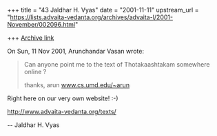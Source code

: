 +++
title = "43 Jaldhar H. Vyas"
date = "2001-11-11"
upstream_url = "https://lists.advaita-vedanta.org/archives/advaita-l/2001-November/002096.html"

+++
[Archive link](https://lists.advaita-vedanta.org/archives/advaita-l/2001-November/002096.html)

On Sun, 11 Nov 2001, Arunchandar Vasan wrote:

> Can anyone point me to the text of Thotakaashtakam somewhere online ?
>
> thanks,
> arun
> www.cs.umd.edu/~arun
>

Right here on our very own website! :-)

http://www.advaita-vedanta.org/texts/


--
Jaldhar H. Vyas <jaldhar at braincells.com>


